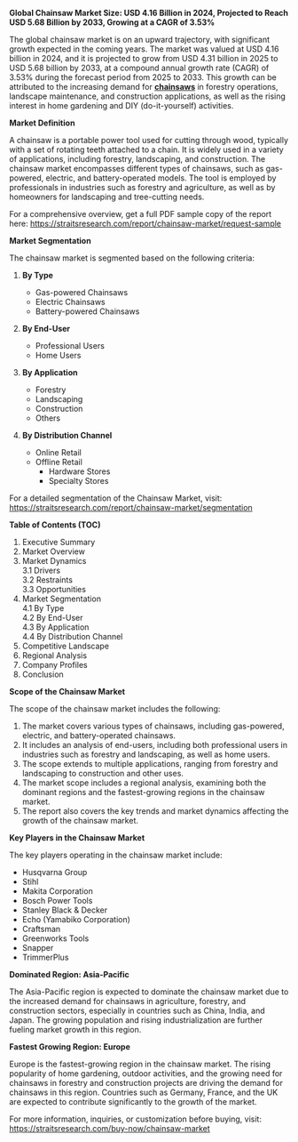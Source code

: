 <p data-start="66" data-end="196"><strong data-start="66" data-end="196">Global Chainsaw Market Size: USD 4.16 Billion in 2024, Projected to Reach USD 5.68 Billion by 2033, Growing at a CAGR of 3.53%</strong></p>
<p data-start="198" data-end="772">The global chainsaw market is on an upward trajectory, with significant growth expected in the coming years. The market was valued at USD 4.16 billion in 2024, and it is projected to grow from USD 4.31 billion in 2025 to USD 5.68 billion by 2033, at a compound annual growth rate (CAGR) of 3.53% during the forecast period from 2025 to 2033. This growth can be attributed to the increasing demand for <strong><a href="https://straitsresearch.com/report/chainsaw-market">chainsaws</a></strong> in forestry operations, landscape maintenance, and construction applications, as well as the rising interest in home gardening and DIY (do-it-yourself) activities.</p>
<p data-start="774" data-end="795"><strong data-start="774" data-end="795">Market Definition</strong></p>
<p data-start="797" data-end="1295">A chainsaw is a portable power tool used for cutting through wood, typically with a set of rotating teeth attached to a chain. It is widely used in a variety of applications, including forestry, landscaping, and construction. The chainsaw market encompasses different types of chainsaws, such as gas-powered, electric, and battery-operated models. The tool is employed by professionals in industries such as forestry and agriculture, as well as by homeowners for landscaping and tree-cutting needs.</p>
<p data-start="1297" data-end="1508">For a comprehensive overview, get a full PDF sample copy of the report here: <a href="https://straitsresearch.com/report/chainsaw-market/request-sample" target="_new" rel="noopener" data-start="1374" data-end="1508">https://straitsresearch.com/report/chainsaw-market/request-sample</a></p>
<p data-start="1510" data-end="1533"><strong data-start="1510" data-end="1533">Market Segmentation</strong></p>
<p data-start="1535" data-end="1724">The chainsaw market is segmented based on the following criteria:</p>
<ol data-start="1793" data-end="2151">
<li data-start="1793" data-end="1889">
<p data-start="1796" data-end="1807"><strong data-start="1796" data-end="1807">By Type</strong></p>
<ul data-start="1811" data-end="1889">
<li data-start="1811" data-end="1834">Gas-powered Chainsaws</li>
<li data-start="1838" data-end="1858">Electric Chainsaws</li>
<li data-start="1862" data-end="1889">Battery-powered Chainsaws</li>
</ul>
</li>
<li data-start="1891" data-end="1949">
<p data-start="1894" data-end="1909"><strong data-start="1894" data-end="1909">By End-User</strong></p>
<ul data-start="1913" data-end="1949">
<li data-start="1913" data-end="1933">Professional Users</li>
<li data-start="1937" data-end="1949">Home Users</li>
</ul>
</li>
<li data-start="1951" data-end="2033">
<p data-start="1954" data-end="1972"><strong data-start="1954" data-end="1972">By Application</strong></p>
<ul data-start="1976" data-end="2033">
<li data-start="1976" data-end="1986">Forestry</li>
<li data-start="1990" data-end="2003">Landscaping</li>
<li data-start="2007" data-end="2021">Construction</li>
<li data-start="2025" data-end="2033">Others</li>
</ul>
</li>
<li data-start="2035" data-end="2151">
<p data-start="2038" data-end="2065"><strong data-start="2038" data-end="2065">By Distribution Channel</strong></p>
<ul data-start="2069" data-end="2151">
<li data-start="2069" data-end="2084">Online Retail</li>
<li data-start="2088" data-end="2151">Offline Retail
<ul data-start="2110" data-end="2151">
<li data-start="2110" data-end="2127">Hardware Stores</li>
<li data-start="2133" data-end="2151">Specialty Stores</li>
</ul>
</li>
</ul>
</li>
</ol>
<p data-start="1535" data-end="1724">For a detailed segmentation of the Chainsaw Market, visit: <a href="https://straitsresearch.com/report/chainsaw-market/segmentation" target="_new" rel="noopener" data-start="1594" data-end="1724">https://straitsresearch.com/report/chainsaw-market/segmentation</a></p>
<p data-start="2153" data-end="2180"><strong data-start="2153" data-end="2180">Table of Contents (TOC)</strong></p>
<ol data-start="2182" data-end="2512">
<li data-start="2182" data-end="2204">Executive Summary</li>
<li data-start="2205" data-end="2225">Market Overview</li>
<li data-start="2226" data-end="2306">Market Dynamics<br data-start="2244" data-end="2247" />3.1 Drivers<br data-start="2261" data-end="2264" />3.2 Restraints<br data-start="2281" data-end="2284" />3.3 Opportunities</li>
<li data-start="2307" data-end="2426">Market Segmentation<br data-start="2329" data-end="2332" />4.1 By Type<br data-start="2346" data-end="2349" />4.2 By End-User<br data-start="2367" data-end="2370" />4.3 By Application<br data-start="2391" data-end="2394" />4.4 By Distribution Channel</li>
<li data-start="2427" data-end="2453">Competitive Landscape</li>
<li data-start="2454" data-end="2476">Regional Analysis</li>
<li data-start="2477" data-end="2498">Company Profiles</li>
<li data-start="2499" data-end="2512">Conclusion</li>
</ol>
<p data-start="2514" data-end="2546"><strong data-start="2514" data-end="2546">Scope of the Chainsaw Market</strong></p>
<p data-start="2548" data-end="2604">The scope of the chainsaw market includes the following:</p>
<ol data-start="2606" data-end="3230">
<li data-start="2606" data-end="2719">The market covers various types of chainsaws, including gas-powered, electric, and battery-operated chainsaws.</li>
<li data-start="2720" data-end="2865">It includes an analysis of end-users, including both professional users in industries such as forestry and landscaping, as well as home users.</li>
<li data-start="2866" data-end="2982">The scope extends to multiple applications, ranging from forestry and landscaping to construction and other uses.</li>
<li data-start="2983" data-end="3124">The market scope includes a regional analysis, examining both the dominant regions and the fastest-growing regions in the chainsaw market.</li>
<li data-start="3125" data-end="3230">The report also covers the key trends and market dynamics affecting the growth of the chainsaw market.</li>
</ol>
<p data-start="3232" data-end="3270"><strong data-start="3232" data-end="3270">Key Players in the Chainsaw Market</strong></p>
<p data-start="3272" data-end="3329">The key players operating in the chainsaw market include:</p>
<ul data-start="3331" data-end="3507">
<li data-start="3331" data-end="3348">Husqvarna Group</li>
<li data-start="3349" data-end="3356">Stihl</li>
<li data-start="3357" data-end="3377">Makita Corporation</li>
<li data-start="3378" data-end="3397">Bosch Power Tools</li>
<li data-start="3398" data-end="3422">Stanley Black &amp; Decker</li>
<li data-start="3423" data-end="3452">Echo (Yamabiko Corporation)</li>
<li data-start="3453" data-end="3464">Craftsman</li>
<li data-start="3465" data-end="3483">Greenworks Tools</li>
<li data-start="3484" data-end="3493">Snapper</li>
<li data-start="3494" data-end="3507">TrimmerPlus</li>
</ul>
<p data-start="3509" data-end="3543"><strong data-start="3509" data-end="3543">Dominated Region: Asia-Pacific</strong></p>
<p data-start="3545" data-end="3865">The Asia-Pacific region is expected to dominate the chainsaw market due to the increased demand for chainsaws in agriculture, forestry, and construction sectors, especially in countries such as China, India, and Japan. The growing population and rising industrialization are further fueling market growth in this region.</p>
<p data-start="3867" data-end="3901"><strong data-start="3867" data-end="3901">Fastest Growing Region: Europe</strong></p>
<p data-start="3903" data-end="4266">Europe is the fastest-growing region in the chainsaw market. The rising popularity of home gardening, outdoor activities, and the growing need for chainsaws in forestry and construction projects are driving the demand for chainsaws in this region. Countries such as Germany, France, and the UK are expected to contribute significantly to the growth of the market.</p>
<p data-start="4268" data-end="4446" data-is-last-node="" data-is-only-node="">For more information, inquiries, or customization before buying, visit: <a href="https://straitsresearch.com/buy-now/chainsaw-market" target="_new" rel="noopener" data-start="4340" data-end="4446" data-is-last-node="">https://straitsresearch.com/buy-now/chainsaw-market</a></p>

